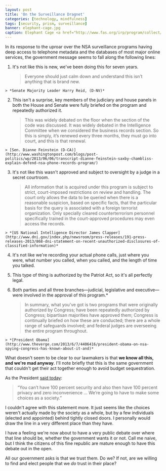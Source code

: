 ```yaml
---
layout: post
title: 'On the Surveillance Dragnet'
categories: [technology, mindfulness]
tags: [security, prism, surveillance]
banner: elephant-cage.jpg
caption: Elephant Cage <a href="http://www.fas.org/irp/program/collect/an-flr-9.htm">FAS</a>
---
```


In its response to the uproar over the NSA surveillance programs having deep access to telephone metadata and the databases of most major online services, the government message seems to fall along the following lines:

1. It's not like this is new, we've been doing this for seven years.

	> Everyone should just calm down and understand this isn't anything that is brand new.
  >
	> *Senate Majority Leader Harry Reid, (D-NV)*

2. This isn't a surprise, key members of the judiciary and house panels in both the House and Senate were fully briefed on the program and repeatedly authorized it.

	>  This was widely debated on the floor when the section of the code was discussed. It was widely debated in the Intelligence Committee when we considered the business records section. So this is simply, it’s renewed every three months, they must go into court, and this is that renewal.
  >
	> [Sen. Dianne Feinstein (D-CA)](http://www.washingtonpost.com/blogs/post-politics/wp/2013/06/06/transcript-dianne-feinstein-saxby-chambliss-explain-defend-nsa-phone-records-program/)

3. It's not like this wasn't approved and subject to oversight by a judge in a secret courtroom.

	> All information that is acquired under this program is subject to strict, court-imposed restrictions on review and handling. The court only allows the data to be queried when there is a reasonable suspicion, based on specific facts, that the particular basis for the query is associated with a foreign terrorist organization. Only specially cleared counterterrorism personnel specifically trained in the court-approved procedures may even access the records.
  >
	> *[US National Intelligence Director James Clapper](http://www.dni.gov/index.php/newsroom/press-releases/191-press-releases-2013/868-dni-statement-on-recent-unauthorized-disclosures-of-classified-information)*

4. It's not like we're recording your actual phone calls, just where you were, what number you called, when you called, and the length of time you talked.

5. This type of thing is authorized by the Patriot Act, so it's all perfectly legal.

6. Both parties and all three branches&mdash;judicial, legislative and executive&mdash;were involved in the approval of this program.*

	> In summary, what you've got is two programs that were originally authorized by Congress; have been repeatedly authorized by Congress; bipartisan majorities have approved them; Congress is continually briefed on how these are conducted; there are a whole range of safeguards involved; and federal judges are overseeing the entire program throughout.
  >
	> *[President Obama](http://www.theverge.com/2013/6/7/4406416/president-obama-on-nsa-spying-congress-has-known-about-it-and)*

What doesn't seem to be clear to our lawmakers is that **we know all this, and we're mad anyway**. I'll note briefly that this is the same government that couldn't get their act together enough to avoid budget sequestration.

As the President [said today](http://www.washingtonpost.com/politics/obama-defends-sweeping-surveillance-efforts/2013/06/07/2002290a-cf88-11e2-9f1a-1a7cdee20287_story.html):

> “You can’t have 100 percent security and also then have 100 percent privacy and zero inconvenience ... We’re going to have to make some choices as a society.”

I couldn't agree with this statement more. It just seems like the choices weren't actually made by the society as a whole, but by a few individuals (elected and appointed) behind tightly closed doors. I personally would draw the line in a very different place than they have.

I have a feeling we're now about to have a very public debate over where that line should be, whether the government wants it or not. Call me naive, but I think the citizens of this fine republic are mature enough to have this debate out in the open.

All our government asks is that we trust them. Do we? If not, are we willing to find and elect people that we *do* trust in their place?
